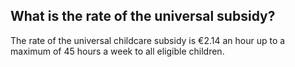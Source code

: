 ##  What is the rate of the universal subsidy?

The rate of the universal childcare subsidy is €2.14 an hour up to a maximum
of 45 hours a week to all eligible children.
